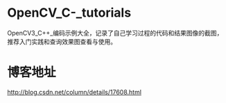 # OpenCV_C-_tutorials
OpenCV3_C++_编码示例大全，记录了自己学习过程的代码和结果图像的截图，推荐入门实践和查询效果图查看与使用。

# 博客地址
http://blog.csdn.net/column/details/17608.html
